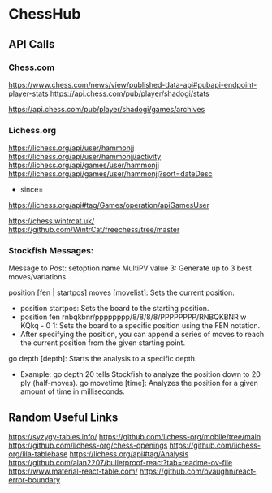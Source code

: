 # ChessHub

## API Calls

### Chess.com

https://www.chess.com/news/view/published-data-api#pubapi-endpoint-player-stats
https://api.chess.com/pub/player/shadogi/stats

https://api.chess.com/pub/player/shadogi/games/archives

### Lichess.org

https://lichess.org/api/user/hammonjj
https://lichess.org/api/user/hammonjj/activity
https://lichess.org/api/games/user/hammonjj
https://lichess.org/api/games/user/hammonjj?sort=dateDesc

- since=<epochtime>

https://lichess.org/api#tag/Games/operation/apiGamesUser

https://chess.wintrcat.uk/
https://github.com/WintrCat/freechess/tree/master

### Stockfish Messages:

Message to Post:
setoption name MultiPV value 3: Generate up to 3 best moves/variations.

position [fen | startpos] moves [movelist]: Sets the current position.

- position startpos: Sets the board to the starting position.
- position fen rnbqkbnr/pppppppp/8/8/8/8/PPPPPPPP/RNBQKBNR w KQkq - 0 1: Sets the board to a specific position using the FEN notation.
- After specifying the position, you can append a series of moves to reach the current position from the given starting point.

go depth [depth]: Starts the analysis to a specific depth.

- Example: go depth 20 tells Stockfish to analyze the position down to 20 ply (half-moves).
  go movetime [time]: Analyzes the position for a given amount of time in milliseconds.

## Random Useful Links

https://syzygy-tables.info/
https://github.com/lichess-org/mobile/tree/main
https://github.com/lichess-org/chess-openings
https://github.com/lichess-org/lila-tablebase
https://lichess.org/api#tag/Analysis
https://github.com/alan2207/bulletproof-react?tab=readme-ov-file
https://www.material-react-table.com/
https://github.com/bvaughn/react-error-boundary
